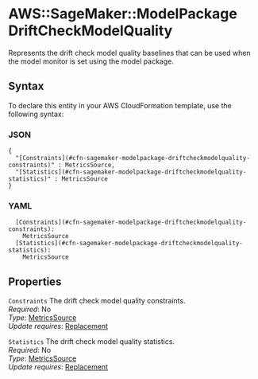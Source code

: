 # AWS::SageMaker::ModelPackage DriftCheckModelQuality<a name="aws-properties-sagemaker-modelpackage-driftcheckmodelquality"></a>

Represents the drift check model quality baselines that can be used when the model monitor is set using the model package\. 

## Syntax<a name="aws-properties-sagemaker-modelpackage-driftcheckmodelquality-syntax"></a>

To declare this entity in your AWS CloudFormation template, use the following syntax:

### JSON<a name="aws-properties-sagemaker-modelpackage-driftcheckmodelquality-syntax.json"></a>

```
{
  "[Constraints](#cfn-sagemaker-modelpackage-driftcheckmodelquality-constraints)" : MetricsSource,
  "[Statistics](#cfn-sagemaker-modelpackage-driftcheckmodelquality-statistics)" : MetricsSource
}
```

### YAML<a name="aws-properties-sagemaker-modelpackage-driftcheckmodelquality-syntax.yaml"></a>

```
  [Constraints](#cfn-sagemaker-modelpackage-driftcheckmodelquality-constraints): 
    MetricsSource
  [Statistics](#cfn-sagemaker-modelpackage-driftcheckmodelquality-statistics): 
    MetricsSource
```

## Properties<a name="aws-properties-sagemaker-modelpackage-driftcheckmodelquality-properties"></a>

`Constraints`  <a name="cfn-sagemaker-modelpackage-driftcheckmodelquality-constraints"></a>
The drift check model quality constraints\.  
*Required*: No  
*Type*: [MetricsSource](aws-properties-sagemaker-modelpackage-metricssource.md)  
*Update requires*: [Replacement](https://docs.aws.amazon.com/AWSCloudFormation/latest/UserGuide/using-cfn-updating-stacks-update-behaviors.html#update-replacement)

`Statistics`  <a name="cfn-sagemaker-modelpackage-driftcheckmodelquality-statistics"></a>
The drift check model quality statistics\.  
*Required*: No  
*Type*: [MetricsSource](aws-properties-sagemaker-modelpackage-metricssource.md)  
*Update requires*: [Replacement](https://docs.aws.amazon.com/AWSCloudFormation/latest/UserGuide/using-cfn-updating-stacks-update-behaviors.html#update-replacement)